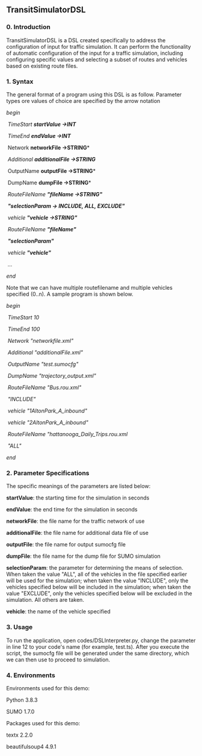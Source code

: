 ## TransitSimulatorDSL

### 0. Introduction

TransitSimulatorDSL is a DSL created specifically to address the configuration of input for traffic simulation. It can perform the functionality of automatic configuration of the input for a traffic simulation, including configuring specific values and selecting a subset of routes and vehicles based on existing route files.

### 1. Syntax

The general format of a program using this DSL is as follow. Parameter types ore values of choice are specified by the arrow notation

*begin*

​	*TimeStart **startValue ->INT***

​	*TimeEnd **endValue ->INT***

​	Network **networkFile ->STRING***

​	*Additional **additionalFile ->STRING***

​	OutputName **outputFile ->STRING***

​	DumpName **dumpFile ->STRING***

​	*RouteFileName **"fileName ->STRING"***

​		***"selectionParam -> INCLUDE, ALL, EXCLUDE"***

​		*vehicle **"vehicle ->STRING"***

​	*RouteFileName **"fileName"***

​		***"selectionParam"***

​		*vehicle **"vehicle"***

​		*...*

*end*

Note that we can have multiple routefilename and multiple vehicles specified (0..n). A sample program is shown below.

*begin*

​	*TimeStart 10*

​	*TimeEnd 100*

​	*Network "networkfile.xml"*

​	*Additional "additionalFile.xml"*

​	*OutputName "test.sumocfg"*

​	*DumpName "trajectory_output.xml"*

​	*RouteFileName "Bus.rou.xml"*

​		*"INCLUDE"*

​		*vehicle "1AltonPark_A_inbound"*

​		*vehicle "2AltonPark_A_inbound"*

​	*RouteFileName "hattanooga_Daily_Trips.rou.xml*

​		*"ALL"*

*end*

### 2. Parameter Specifications

The specific meanings of the parameters are listed below:

**startValue**: the starting time for the simulation in seconds

**endValue**: the end time for the simulation in seconds

**networkFile**: the file name for the traffic network of use

**additionalFile**: the file name for additional data file of use

**outputFile**: the file name for output sumocfg file

**dumpFile**: the file name for the dump file for SUMO simulation

**selectionParam**: the parameter for determining the means of selection. When taken the value "ALL", all of the vehicles in the file specified earlier will be used for the simulation; when taken the value "INCLUDE", only the vehicles specified below will be included in the simulation; when taken the value "EXCLUDE", only the vehicles specified below will be excluded in the simulation. All others are taken.

**vehicle**: the name of the vehicle specified

### 3. Usage

To run the application, open codes/DSLInterpreter.py, change the parameter in line 12 to your code's name (for example, test.ts). After you execute the script, the sumocfg file will be generated under the same directory, which we can then use to proceed to simulation.

### 4. Environments

Environments used for this demo:

Python 3.8.3

SUMO 1.7.0

Packages used for this demo:

textx 2.2.0

beautifulsoup4 4.9.1













​		



​	









